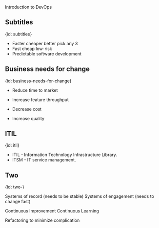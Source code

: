 Introduction to DevOps

## Subtitles
{id: subtitles}

* Faster cheaper better pick any 3
* Fast cheap low-risk
* Predictable software development


## Business needs for change
{id: business-needs-for-change}

* Reduce time to market
* Increase feature throughput

* Decrease cost
* Increase quality




## ITIL
{id: itil}

* ITIL - Information Technology Infrastructure Library.
* ITSM - IT service management.

## Two
{id: two-}

Systems of record (needs to be stable)
Systems of engagement (needs to change fast)


Continuous Improvement
Continuous Learning

Refactoring to minimize complication

